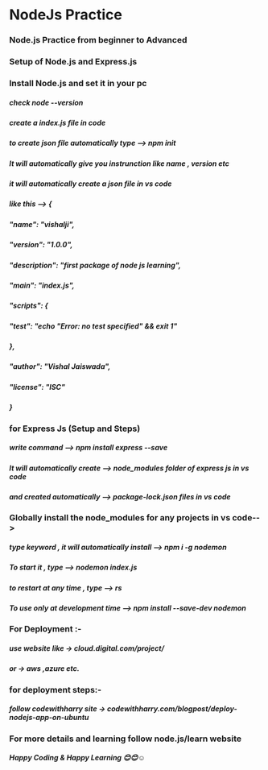# NodeJs Practice
### Node.js Practice from beginner to Advanced

### Setup of Node.js and Express.js
### Install Node.js and set it in your pc
##### check node --version
##### create a index.js file in code
##### to create json file automatically type --> npm init
##### It will automatically give you instrunction like name , version etc
##### it will automatically create a json file in vs code
#####  like this --> {
#####  "name": "vishalji",
#####  "version": "1.0.0",
#####  "description": "first package of node js learning",  
#####  "main": "index.js",
#####  "scripts": {
#####    "test": "echo \"Error: no test specified\" && exit 1"
#####  },
#####  "author": "Vishal Jaiswada",
#####  "license": "ISC"
##### }

### for Express Js (Setup and Steps)
##### write command --> npm install express --save
##### It will automatically create  --> node_modules folder of express js in vs code
##### and created automatically --> package-lock.json files in vs code

### Globally install the node_modules for any projects in vs code-->
##### type keyword , it will automatically install --> npm i -g nodemon

##### To start it , type --> nodemon index.js
##### to restart at any time , type --> rs

##### To use only at development time --> npm install --save-dev nodemon


### For Deployment :-
##### use website like -> cloud.digital.com/project/
##### or -> aws ,azure etc.

### for deployment steps:-
##### follow codewithharry site -> codewithharry.com/blogpost/deploy-nodejs-app-on-ubuntu

### For more details and learning follow node.js/learn website

##### Happy Coding & Happy Learning 😊😊☺️
